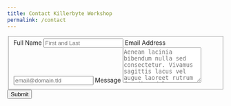 ```yaml
---
title: Contact Killerbyte Workshop
permalink: /contact
---
```


<!--
<form method="POST" action="https://api.slapform.com/aj@killerbyteworkshop.com/?slap_form_id=-1RNHmFou">
  <div class="container">
    <div class="row">
      <div class="col">
        <div class="form-group">
          <h1>Contact Killerbyte Workshop</h1>
          <p>You can contact me at <a href="mailto:aj@killerbyteworkshop.com">aj@killerbyteworkshop.com</a> or you can fill out the contact form below.</p>
        </div>
        <div class="form-group">
          <label>Name</label>
          <input name="name" type="text" class="form-control" placeholder="Name">
        </div>
        <div class="form-group">
          <label>Email</label>
          <input name="slap_replyto" type="text" class="form-control" placeholder="name@placeholder.com">
        </div>
        <div class="form-group">
          <label>Subject</label>
          <input name="slap_subject" type="text" class="form-control" placeholder="Tell me about something!">
        </div>
        <div class="form-group">
          <label>Message</label>
          <input name="message" type="textarea" class="form-control" rows="5" placeholder="My message...">
        </div>
        <input type="text" name="slap_honey" hidden>
        <button type="submit">Submit</button>
      </div>
    </div>
  </div>
</form>
-->

<form id="fs-frm" name="simple-contact-form" accept-charset="utf-8" action="https://formspree.io/f/{form_id}" method="post">
  <fieldset id="fs-frm-inputs">
    <label for="full-name">Full Name</label>
    <input type="text" name="name" id="full-name" placeholder="First and Last" required="">
    <label for="email-address">Email Address</label>
    <input type="email" name="_replyto" id="email-address" placeholder="email@domain.tld" required="">
    <label for="message">Message</label>
    <textarea rows="5" name="message" id="message" placeholder="Aenean lacinia bibendum nulla sed consectetur. Vivamus sagittis lacus vel augue laoreet rutrum faucibus dolor auctor. Donec ullamcorper nulla non metus auctor fringilla nullam quis risus." required=""></textarea>
    <input type="hidden" name="_subject" id="email-subject" value="Contact Form Submission">
  </fieldset>
  <input type="submit" value="Submit">
</form>
